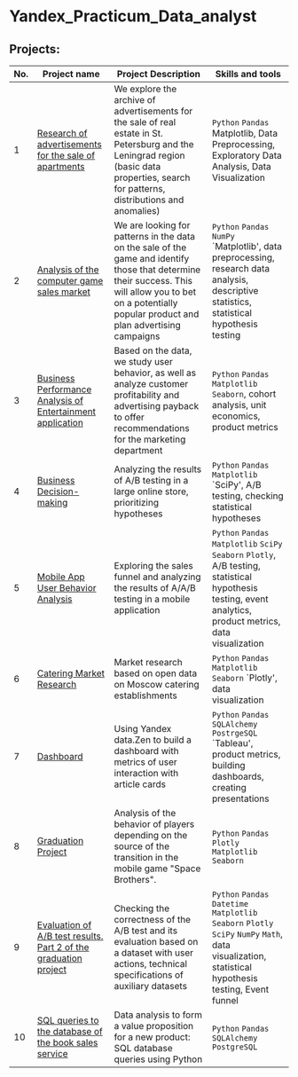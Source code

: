 # Yandex_Practicum_Data_analyst

## Projects:
| No.| Project name | Project Description | Skills and tools |  
|-----------|-------------------|------------------------------------------------------------------|-----------------------------------|
|1 |[Research of advertisements for the sale of apartments](https://github.com/Gogen-n-artist/project_from_courses/tree/7b71909b78c82e205bb7aba34eafc119d5933009/Data%20Analysis) |We explore the archive of advertisements for the sale of real estate in St. Petersburg and the Leningrad region (basic data properties, search for patterns, distributions and anomalies)|`Python` `Pandas` Matplotlib, Data Preprocessing, Exploratory Data Analysis, Data Visualization|
|2 | [Analysis of the computer game sales market](https://github.com/Gogen-n-artist/project_from_courses/tree/7b71909b78c82e205bb7aba34eafc119d5933009/Project%201)|We are looking for patterns in the data on the sale of the game and identify those that determine their success. This will allow you to bet on a potentially popular product and plan advertising campaigns|`Python` `Pandas` `NumPy` `Matplotlib', data preprocessing, research data analysis, descriptive statistics, statistical hypothesis testing|
|3 |[Business Performance Analysis of Entertainment application](https://github.com/Gogen-n-artist/project_from_courses/tree/7b71909b78c82e205bb7aba34eafc119d5933009/Analysis%20BI#-loss-analysis-of-procrastinate-pro-application)|Based on the data, we study user behavior, as well as analyze customer profitability and advertising payback to offer recommendations for the marketing department|`Python` `Pandas` `Matplotlib` `Seaborn`, cohort analysis, unit economics, product metrics|
|4 |[Business Decision-making](https://github.com/Gogen-n-artist/project_from_courses/tree/7b71909b78c82e205bb7aba34eafc119d5933009/Decision-making)|Analyzing the results of A/B testing in a large online store, prioritizing hypotheses|`Python` `Pandas` `Matplotlib` `SciPy', A/B testing, checking statistical hypotheses|
|5 |[Mobile App User Behavior Analysis](https://github.com/Gogen-n-artist/project_from_courses/tree/7b71909b78c82e205bb7aba34eafc119d5933009/Project%202)|Exploring the sales funnel and analyzing the results of A/A/B testing in a mobile application|`Python` `Pandas` `Matplotlib` `SciPy` `Seaborn` `Plotly`, A/B testing, statistical hypothesis testing, event analytics, product metrics, data visualization|
|6 |[Catering Market Research](https://github.com/Gogen-n-artist/project_from_courses/tree/7b71909b78c82e205bb7aba34eafc119d5933009/Visualization%20of%20Data)|Market research based on open data on Moscow catering establishments|`Python` `Pandas` `Matplotlib` `Seaborn` `Plotly', data visualization|
 7 | [Dashboard](https://github.com/Gogen-n-artist/project_from_courses/tree/7b71909b78c82e205bb7aba34eafc119d5933009/Dashboard%20and%20Automatization) | Using Yandex data.Zen to build a dashboard with metrics of user interaction with article cards| `Python` `Pandas` `SQLAlchemy` `PostrgeSQL` `Tableau', product metrics, building dashboards, creating presentations|
|8 |[Graduation Project](https://github.com/Gogen-n-artist/project_from_courses/tree/7b71909b78c82e205bb7aba34eafc119d5933009/Main%20Project)|Analysis of the behavior of players depending on the source of the transition in the mobile game "Space Brothers".|`Python` `Pandas` `Plotly` `Matplotlib` `Seaborn`|
| 9 | [Evaluation of A/B test results. Part 2 of the graduation project](https://github.com/Gogen-n-artist/project_from_courses/tree/7b71909b78c82e205bb7aba34eafc119d5933009/Main%20Project%20A-B%20test)| Checking the correctness of the A/B test and its evaluation based on a dataset with user actions, technical specifications of auxiliary datasets | `Python` `Pandas` `Datetime` `Matplotlib` `Seaborn` `Plotly` `SciPy` `NumPy` `Math`, data visualization, statistical hypothesis testing, Event funnel |
| 10 | [SQL queries to the database of the book sales service](https://github.com/Gogen-n-artist/project_from_courses/tree/7b71909b78c82e205bb7aba34eafc119d5933009/Main%20project%20SQL)| Data analysis to form a value proposition for a new product: SQL database queries using Python | `Python` `Pandas` `SQLAlchemy` `PostgreSQL` |

